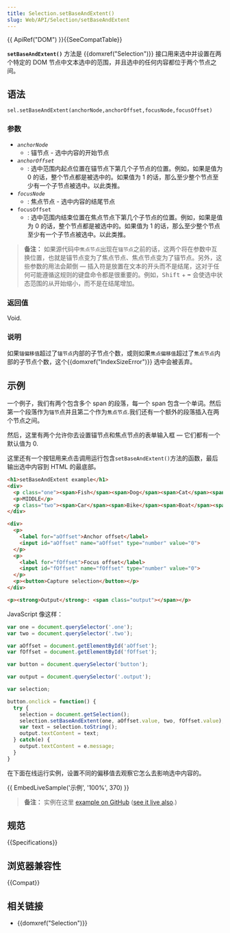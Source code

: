 ```yaml
---
title: Selection.setBaseAndExtent()
slug: Web/API/Selection/setBaseAndExtent
---
```


{{ ApiRef("DOM") }}{{SeeCompatTable}}

**`setBaseAndExtent()`** 方法是 {{domxref("Selection")}} 接口用来选中并设置在两个特定的 DOM 节点中文本选中的范围，并且选中的任何内容都位于两个节点之间。

## 语法

```
sel.setBaseAndExtent(anchorNode,anchorOffset,focusNode,focusOffset)
```

### 参数

- _`anchorNode`_
  - : 锚节点 - 选中内容的开始节点
- _`anchorOffset`_
  - : 选中范围内起点位置在锚节点下第几个子节点的位置。例如，如果是值为 0 的话，整个节点都是被选中的。如果值为 1 的话，那么至少整个节点至少有一个子节点被选中。以此类推。
- _`focusNode`_
  - : 焦点节点 - 选中内容的结尾节点
- `focusOffset`
  - : 选中范围内结束位置在焦点节点下第几个子节点的位置。例如，如果是值为 0 的话，整个节点都是被选中的。如果值为 1 的话，那么至少整个节点至少有一个子节点被选中。以此类推。

> **备注：** 如果源代码中`焦点节点`出现在`锚节点`之前的话，这两个将在参数中互换位置，也就是锚节点变为了焦点节点、焦点节点变为了锚节点。另外，这些参数的用法会颠倒 — 插入符是放置在文本的开头而不是结尾，这对于任何可能遵循这规则的键盘命令都是很重要的。例如，<kbd>Shift</kbd> + <kbd>➡︎</kbd> 会使选中状态范围的从开始缩小，而不是在结尾增加。

### 返回值

Void.

### 说明

如果`锚偏移值`超过了`锚节点`内部的子节点个数，或则如果`焦点偏移值`超过了`焦点节点`内部的子节点个数，这个{{domxref("IndexSizeError")}} 选中会被丢弃。

## 示例

一个例子，我们有两个包含多个 span 的段落，每一个 span 包含一个单词。然后第一个段落作为`锚节`点并且第二个作为`焦点节点`.我们还有一个额外的段落插入在两个节点之间。

然后，这里有两个允许你去设置锚节点和焦点节点的表单输入框 — 它们都有一个默认值为 0.

这里还有一个按钮用来点击调用运行包含`setBaseAndExtent()`方法的函数，最后输出选中内容到 HTML 的最底部。

```html
<h1>setBaseAndExtent example</h1>
<div>
  <p class="one"><span>Fish</span><span>Dog</span><span>Cat</span><span>Bird</span></p>
  <p>MIDDLE</p>
  <p class="two"><span>Car</span><span>Bike</span><span>Boat</span><span>Plane</span></p>
</div>

<div>
  <p>
    <label for="aOffset">Anchor offset</label>
    <input id="aOffset" name="aOffset" type="number" value="0">
  </p>
  <p>
    <label for="fOffset">Focus offset</label>
    <input id="fOffset" name="fOffset" type="number" value="0">
  </p>
  <p><button>Capture selection</button></p>
</div>

<p><strong>Output</strong>: <span class="output"></span></p>
```

JavaScript 像这样：

```js
var one = document.querySelector('.one');
var two = document.querySelector('.two');

var aOffset = document.getElementById('aOffset');
var fOffset = document.getElementById('fOffset');

var button = document.querySelector('button');

var output = document.querySelector('.output');

var selection;

button.onclick = function() {
  try {
    selection = document.getSelection();
    selection.setBaseAndExtent(one, aOffset.value, two, fOffset.value);
    var text = selection.toString();
    output.textContent = text;
  } catch(e) {
    output.textContent = e.message;
  }
}
```

在下面在线运行实例，设置不同的偏移值去观察它怎么去影响选中内容的。

{{ EmbedLiveSample('示例', '100%', 370) }}

> **备注：** 实例在这里 [example on GitHub](https://github.com/chrisdavidmills/selection-api-examples/blob/master/setBaseAndExtent.html) ([see it live also](https://chrisdavidmills.github.io/selection-api-examples/setBaseAndExtent.html).)

## 规范

{{Specifications}}

## 浏览器兼容性

{{Compat}}

## 相关链接

- {{domxref("Selection")}}
